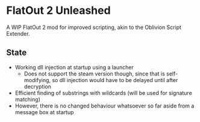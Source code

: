 # FlatOut 2 Unleashed

A WIP FlatOut 2 mod for improved scripting, akin to the Oblivion Script Extender.

## State

* Working dll injection at startup using a launcher
	* Does not support the steam version though, since that is self-modifying, so dll injection would have to be delayed until after decryption
* Efficient finding of substrings with wildcards (will be used for signature matching)
* However, there is no changed behaviour whatsoever so far aside from a message box at startup
